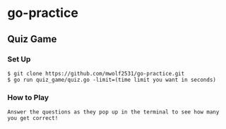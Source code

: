 # go-practice

## Quiz Game
### Set Up
```
$ git clone https://github.com/mwolf2531/go-practice.git
$ go run quiz_game/quiz.go -limit=(time limit you want in seconds)
```
### How to Play
```
Answer the questions as they pop up in the terminal to see how many you get correct! 
```
